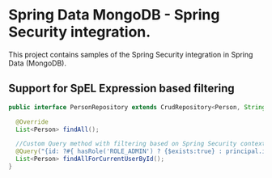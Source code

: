 # Spring Data MongoDB - Spring Security integration.

This project contains samples of the Spring Security integration in Spring Data (MongoDB).

## Support for SpEL Expression based filtering

```java
public interface PersonRepository extends CrudRepository<Person, String> {

  @Override
  List<Person> findAll();

  //Custom Query method with filtering based on Spring Security context information
  @Query("{id: ?#{ hasRole('ROLE_ADMIN') ? {$exists:true} : principal.id}}")
  List<Person> findAllForCurrentUserById();
}
```

